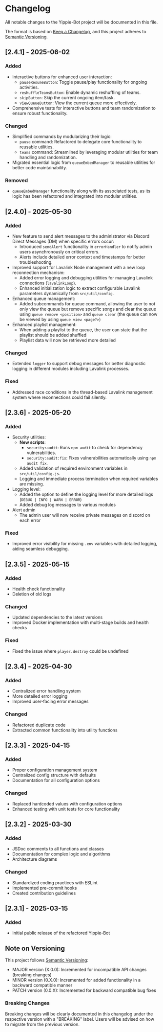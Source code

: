 # Changelog

All notable changes to the Yippie-Bot project will be documented in this file.

The format is based on [Keep a Changelog](https://keepachangelog.com/en/1.0.0/),
and this project adheres to [Semantic Versioning](https://semver.org/spec/v2.0.0.html).

## [2.4.1] - 2025-06-02
### Added
- Interactive buttons for enhanced user interaction:
  - `pauseResumeButton`: Toggle pause/play functionality for ongoing activities.
  - `reshuffleTeamsButton`: Enable dynamic reshuffling of teams.
  - `skipButton`: Skip the current ongoing item/task.
  - `viewQueueButton`: View the current queue more effectively.
- Comprehensive tests for interactive buttons and team randomization to ensure robust functionality.

### Changed
- Simplified commands by modularizing their logic:
  - `pause` command: Refactored to delegate core functionality to reusable utilities.
  - `teams` command: Streamlined by leveraging modular utilities for team handling and randomization.
- Migrated essential logic from `queueEmbedManager` to reusable utilities for better code maintainability.

### Removed
- `queueEmbedManager` functionality along with its associated tests, as its logic has been refactored and integrated into modular utilities.

## [2.4.0] - 2025-05-30
### Added
- New feature to send alert messages to the administrator via Discord Direct Messages (DM) when specific errors occur:
    - Introduced `sendAlert` functionality in `errorHandler` to notify admin users asynchronously on critical errors.
    - Alerts include detailed error context and timestamps for better troubleshooting.
- Improved support for Lavalink Node management with a new loop reconnection mechanism:
    - Added error logging and debugging utilities for managing Lavalink connections (`lavalinkLoop`).
    - Enhanced initialization logic to extract configurable Lavalink parameters dynamically from `src/util/config`.
- Enhanced queue management:
    - Added subcommands for queue command, allowing the user to not only view the queue but remove specific songs and clear the queue using `queue remove <position>` and `queue clear` (the queue can now be viewed by using `queue view <page?>`)
- Enhanced playlist management:
  - When adding a playlist to the queue, the user can state that the playlist should be added shuffled
  - Playlist data will now be retrieved more detailed


### Changed
- Extended `logger` to support debug messages for better diagnostic logging in different modules including Lavalink processes.

### Fixed
- Addressed race conditions in the thread-based Lavalink management system where reconnections could fail silently.

## [2.3.6] - 2025-05-20
### Added
- Security utilities:
    - **New scripts**:
        - `security:audit`: Runs `npm audit` to check for dependency vulnerabilities.
        - `security:audit:fix`: Fixes vulnerabilities automatically using `npm audit fix`.
    - Added validation of required environment variables in `src/util/config.js`.
    - Logging and immediate process termination when required variables are missing.
- Logging level:
  - Added the option to define the logging level for more detailed logs (`DEBUG | INFO | WARN | ERROR`)
  - Added debug log messages to various modules
- Alert admin
  - The admin user will now receive private messages on discord on each error

### Fixed
- Improved error visibility for missing `.env` variables with detailed logging, aiding seamless debugging.

## [2.3.5] - 2025-05-15
### Added
- Health check functionality
- Deletion of old logs

### Changed
- Updated dependencies to the latest versions
- Improved Docker implementation with multi-stage builds and health checks

### Fixed
- Fixed the issue where `player.destroy` could be undefined

## [2.3.4] - 2025-04-30
### Added
- Centralized error handling system
- More detailed error logging
- Improved user-facing error messages

### Changed
- Refactored duplicate code
- Extracted common functionality into utility functions

## [2.3.3] - 2025-04-15
### Added
- Proper configuration management system
- Centralized config structure with defaults
- Documentation for all configuration options

### Changed
- Replaced hardcoded values with configuration options
- Enhanced testing with unit tests for core functionality

## [2.3.2] - 2025-03-30
### Added
- JSDoc comments to all functions and classes
- Documentation for complex logic and algorithms
- Architecture diagrams

### Changed
- Standardized coding practices with ESLint
- Implemented pre-commit hooks
- Created contribution guidelines

## [2.3.1] - 2025-03-15
### Added
- Initial public release of the refactored Yippie-Bot

## Note on Versioning

This project follows [Semantic Versioning](https://semver.org/):
- MAJOR version (X.0.0): Incremented for incompatible API changes (breaking changes)
- MINOR version (0.X.0): Incremented for added functionality in a backward compatible manner
- PATCH version (0.0.X): Incremented for backward compatible bug fixes

### Breaking Changes
Breaking changes will be clearly documented in this changelog under the respective version with a "BREAKING" label. Users will be advised on how to migrate from the previous version.
